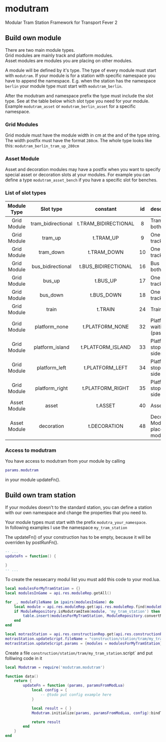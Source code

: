 # modutram
Modular Tram Station Framework for Transport Fever 2

## Build own module

There are two main module types.  
Grid modules are mainly track and platform modules.  
Asset modules are modules you are placing on other modules. 

A module will be defined by it's type. The type of every module must start with `modutram`. If your module is for a station with specific namespace you have to append the namespace. E.g. when the station has the namespace `berlin` your module type must start with `modutram_berlin`.

After the modutram and namespace prefix the type must include the slot type. See at the table below which slot type you need for your module.
Example `modutram_asset` or `modutram_berlin_asset` for a specific namespace.

### Grid Modules
Grid module must have the module width in cm at the and of the type string. The width postfix must have the format `280cm`.
The whole type looks like this: `modutram_berlin_tram_up_280cm`

### Asset Module
Asset and decoration modules may have a postfix when you want to specify special asset or decoration slots at your modules.
For example you can define a type `modutram_asset_bench` if you have a specific slot for benches.

### List of slot types
| Module Type  | Slot type          | constant             | id | description                                        |
|:------------:|:------------------:|:--------------------:|:--:|:-------------------------------------------------- |
| Grid Module  | tram_bidirectional | t.TRAM_BIDIRECTIONAL | 8  | Tram Tracks in both directions                     |
| Grid Module  | tram_up            | t.TRAM_UP            | 9  | One way tram track up                              |
| Grid Module  | tram_down          | t.TRAM_DOWN          | 10 | One way tram track down                            |
| Grid Module  | bus_bidirectional  | t.BUS_BIDIRECTIONAL  | 16 | Bus Tracks in both directions                      |
| Grid Module  | bus_up             | t.BUS_UP             | 17 | One way bus track up                               |
| Grid Module  | bus_down           | t.BUS_DOWN           | 18 | One way bus track down                             |
| Grid Module  | train              | t.TRAIN              | 24 | Train track                                        |
| Grid Module  | platform_none      | t.PLATFORM_NONE      | 32 | Platform without waiting lanes (passengerEdge)     |
| Grid Module  | platform_island    | t.PLATFORM_ISLAND    | 33 | Platform with stop at both sides                   |
| Grid Module  | platform_left      | t.PLATFORM_LEFT      | 34 | Platform with stop at the left side                |
| Grid Module  | platform_right     | t.PLATFORM_RIGHT     | 35 | Platform with stop at the right side               |
| Asset Module | asset              | t.ASSET              | 40 | Asset Module                                       |
| Asset Module | decoration         | t.DECORATION         | 48 | Decoration Module ("Asset" placed on asset module) |

### Access to modutram
You have access to modutram from your module by calling
```lua
params.modutram
```
in your module updateFn().


## Build own tram station

If your modules doesn't to the standard station, you can define a station with our own namespace and change the properties that you need to.

Your module types must start with the prefix `modutra_your_namespace`.  
In following examples I use the namespace `my_tram_station`

The updateFn() of your construction has to be empty, because it will be overriden by postRunFn().
```lua
-- ...
updateFn = function() {
    
}
-- ...
```

To create the nessecarry modul list you must add this code to your mod.lua.
```lua
local modulesForMyTramStation = {}
local modulesInGame = api.res.moduleRep.getAll()

for _, moduleFileName in ipairs(modulesInGame) do
    local module = api.res.moduleRep.get(api.res.moduleRep.find(moduleFileName))
    if ModuleRepository.isModutramItem(module, 'my_tram_station') then
        table.insert(modulesForMyTramStation, ModuleRepository.convertModule(module, 'my_tram_station'))
    end
end

local motrasStation = api.res.constructionRep.get(api.res.constructionRep.find('station/tram/my_tram_station.con'))
motrasStation.updateScript.fileName = "construction/station/tram/my_tram_station.updateFn"
motrasStation.updateScript.params = {modules = modulesForMyTramStation}
```

Create a file `construction/station/tram/my_tram_station`.script` and put folliwing code in it
```lua
local Modutram = require('modutram.modutram')

function data()
    return {
        updateFn = function (params, paramsFromModLua)
            local config = {
                -- @todo put config example here
            }

            local result = { }
            Modutram.initialize(params, paramsFromModLua, config):bindToResult(result)

            return result
        end
    }
end
```